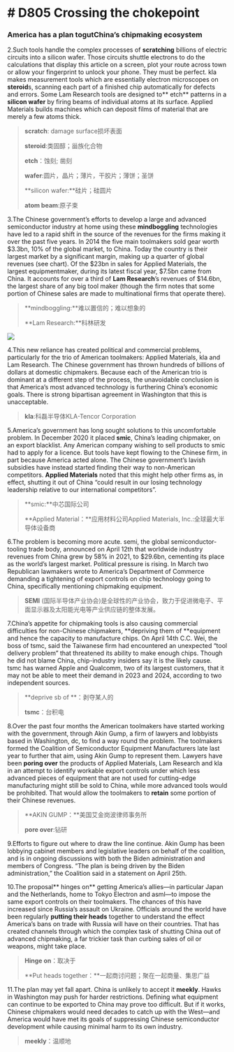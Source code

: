 # # D805 Crossing the chokepoint
### **America has a plan togutChina’s chipmaking ecosystem**
2.Such tools handle the complex processes of **scratching** billions of electric circuits into a silicon wafer. Those circuits shuttle electrons to do the calculations that display this article on a screen, plot your route across town or allow your fingerprint to unlock your phone. They must be perfect. kla makes measurement tools which are essentially electron microscopes on **steroid**s, scanning each part of a finished chip automatically for defects and errors. Some Lam Research tools are designed to** etch** patterns in a **silicon wafer** by firing beams of individual atoms at its surface. Applied Materials builds machines which can deposit films of material that are merely a few atoms thick.

> **scratch**: damage surface损坏表面
 > 
> **steroid**:类固醇；甾族化合物
 > 
> **etch**：蚀刻; 凿刻
 > 
> **wafer**:圆片，晶片；薄片，干胶片；薄饼；圣饼
 > 
> **silicon wafer:**硅片；硅圆片
 > 
> **atom beam**:原子束
 > 

3.The Chinese government’s efforts to develop a large and advanced semiconductor industry at home using these **mind­boggling** technologies have led to a rapid shift in the source of the revenues for the firms making it over the past five years. In 2014 the five main toolmakers sold gear worth $3.3bn, 10% of the global market, to China. Today the country is their largest market by a significant margin, making up a quarter of global revenues (see chart). Of the $23bn in sales for Applied Materials, the largest equipment­maker, during its latest fiscal year, $7.5bn came from China. It accounts for over a third of **Lam Research**’s revenues of $14.6bn, the largest share of any big tool maker (though the firm notes that some portion of Chinese sales are made to multinational firms that operate there).

> **mind­boggling:**难以置信的；难以想象的
 > 
> **Lam Research:**科林研发
 > 

![](./archive/img/boxcndjNUT5lzkfJdFYAbWTOxqX.png)

4.This new reliance has created political and commercial problems, particularly for the trio of American toolmakers: Applied Materials, kla and Lam Research. The Chinese government has thrown hundreds of billions of dollars at domestic chipmakers. Because each of the American trio is dominant at a different step of the process, the unavoidable conclusion is that America’s most advanced technology is furthering China’s economic goals. There is strong bipartisan agreement in Washington that this is unacceptable.

> **kla**:科磊半导体KLA-Tencor Corporation
 > 

5.America’s government has long sought solutions to this uncomfortable problem. In December 2020 it placed **smic**, China’s leading chipmaker, on an export blacklist. Any American company wishing to sell products to smic had to apply for a licence. But tools have kept flowing to the Chinese firm, in part because America acted alone. The Chinese government’s lavish subsidies have instead started finding their way to non-American competitors. **Applied Materials** noted that this might help other firms as, in effect, shutting it out of China “could result in our losing technology leadership relative to our international competitors”.

> **smic:**中芯国际公司
 > 
> **Applied Material：**应用材料公司Applied Materials, Inc.:全球最大半导体设备商
 > 

6.The problem is becoming more acute. semi, the global semiconductor-tooling trade body, announced on April 12th that worldwide industry revenues from China grew by 58% in 2021, to $29.6bn, cementing its place as the world’s largest market. Political pressure is rising. In March two Republican lawmakers wrote to America’s Department of Commerce demanding a tightening of export controls on chip technology going to China, specifically mentioning chipmaking equipment.

> **SEMI** (国际半导体产业协会)是全球性的产业协会，致力于促进微电子、平面显示器及太阳能光电等产业供应链的整体发展。
 > 

7.China’s appetite for chipmaking tools is also causing commercial difficulties for non-Chinese chipmakers, **depriving them of **equipment and hence the capacity to manufacture chips. On April 14th C.C. Wei, the boss of tsmc, said the Taiwanese firm had encountered an unexpected “tool delivery problem” that threatened its ability to make enough chips. Though he did not blame China, chip-industry insiders say it is the likely cause. tsmc has warned Apple and Qualcomm, two of its largest customers, that it may not be able to meet their demand in 2023 and 2024, according to two independent sources.

> **deprive sb of **：剥夺某人的
 > 
> **tsmc**：台积电
 > 

8.Over the past four months the American toolmakers have started working with the government, through Akin Gump, a firm of lawyers and lobbyists based in Washington, dc, to find a way round the problem. The toolmakers formed the Coalition of Semiconductor Equipment Manufacturers late last year to further that aim, using Akin Gump to represent them. Lawyers have been **poring over** the products of Applied Materials, Lam Research and kla in an attempt to identify workable export controls under which less advanced pieces of equipment that are not used for cutting-edge manufacturing might still be sold to China, while more advanced tools would be prohibited. That would allow the toolmakers to **retain** some portion of their Chinese revenues.

> **AKIN GUMP：**美国艾金岗波律师事务所
 > 
> **pore over**:钻研
 > 

9.Efforts to figure out where to draw the line continue. Akin Gump has been lobbying cabinet members and legislative leaders on behalf of the coalition, and is in ongoing discussions with both the Biden administration and members of Congress. “The plan is being driven by the Biden administration,” the Coalition said in a statement on April 25th.

10.The proposal** hinges on** getting America’s allies—in particular Japan and the Netherlands, home to Tokyo Electron and asml—to impose the same export controls on their toolmakers. The chances of this have increased since Russia’s assault on Ukraine. Officials around the world have been regularly **putting their heads** together to understand the effect America’s bans on trade with Russia will have on their countries. That has created channels through which the complex task of shutting China out of advanced chipmaking, a far trickier task than curbing sales of oil or weapons, might take place.

> **Hinge on**：取决于
 > 
> **Put heads together：**一起商讨问题；聚在一起商量、集思广益
 > 

11.The plan may yet fall apart. China is unlikely to accept it **meekly**. Hawks in Washington may push for harder restrictions. Defining what equipment can continue to be exported to China may prove too difficult. But if it works, Chinese chipmakers would need decades to catch up with the West—and America would have met its goals of suppressing Chinese semiconductor development while causing minimal harm to its own industry.

> **meekly**：温顺地
 > 

